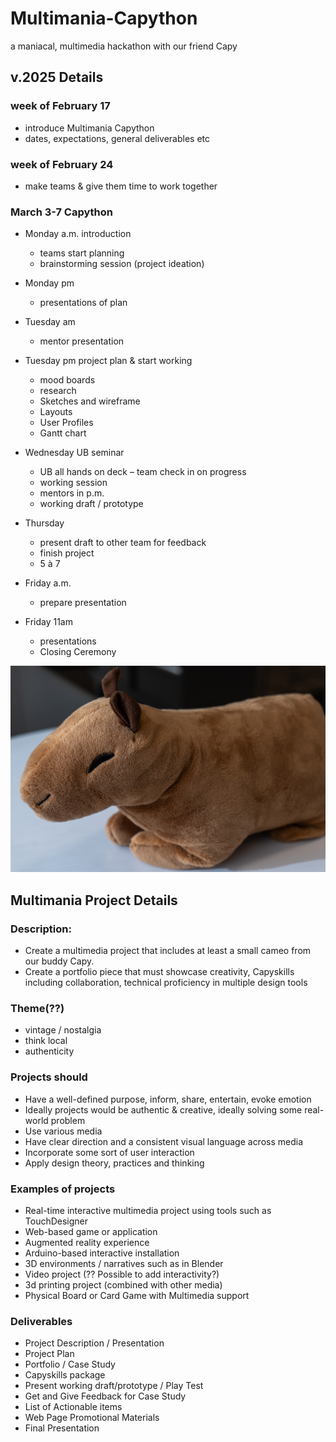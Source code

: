 # Multimania-Capython
a maniacal, multimedia hackathon with our friend Capy

## v.2025 Details

### week of February 17

- introduce Multimania Capython
- dates, expectations, general deliverables etc

### week of February 24

- make teams & give them time to work together

### March 3-7 Capython

- Monday a.m. introduction
  - teams start planning  
  - brainstorming session (project ideation)

- Monday pm
  - presentations of plan  

- Tuesday am
  - mentor presentation  

- Tuesday pm project plan & start working  
  - mood boards  
  - research  
  - Sketches and wireframe 
  - Layouts 
  - User Profiles 
  - Gantt chart
    
- Wednesday UB seminar  
  - UB all hands on deck – team check in on progress 
  - working session  
  - mentors in p.m.  
  - working draft / prototype
  
- Thursday  
  - present draft to other team for feedback  
  - finish project  
  - 5 à 7
    
- Friday a.m.
  - prepare presentation
  
- Friday 11am
  - presentations 
  - Closing Ceremony
 
![Capy's got our back](/capy-1012708.jpg)
 
## Multimania Project Details

### Description:

- Create a multimedia project that includes at least a small cameo from our buddy Capy.
- Create a portfolio piece that must showcase creativity, Capyskills including collaboration, technical proficiency in multiple design tools

### Theme(??)

- vintage / nostalgia
- think local
- authenticity

### Projects should

- Have a well-defined purpose, inform, share, entertain, evoke emotion
- Ideally projects would be authentic & creative, ideally solving some real-world problem
- Use various media
- Have clear direction and a consistent visual language across media
- Incorporate some sort of user interaction
- Apply design theory, practices and thinking 

### Examples of projects

- Real-time interactive multimedia project using tools such as TouchDesigner
- Web-based game or application
- Augmented reality experience
- Arduino-based interactive installation
- 3D environments / narratives such as in Blender
- Video project (?? Possible to add interactivity?)
- 3d printing project (combined with other media)
- Physical Board or Card Game with Multimedia support

### Deliverables

- Project Description / Presentation
- Project Plan
- Portfolio / Case Study
- Capyskills package
- Present working draft/prototype / Play Test
- Get and Give Feedback for Case Study
- List of Actionable items
- Web Page Promotional Materials
- Final Presentation